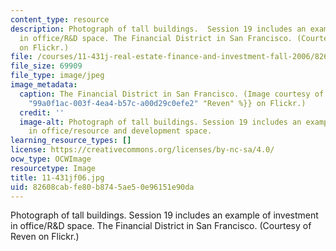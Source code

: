 ```yaml
---
content_type: resource
description: Photograph of tall buildings.  Session 19 includes an example of investment
  in office/R&D space. The Financial District in San Francisco. (Courtesy of Reven
  on Flickr.)
file: /courses/11-431j-real-estate-finance-and-investment-fall-2006/82608cabfe80b8745ae50e96151e90da_11-431jf06.jpg
file_size: 69909
file_type: image/jpeg
image_metadata:
  caption: The Financial District in San Francisco. (Image courtesy of {{% resource_link
    "99a0f1ac-003f-4ea4-b57c-a00d29c0efe2" "Reven" %}} on Flickr.)
  credit: ''
  image-alt: Photograph of tall buildings. Session 19 includes an example of investment
    in office/resource and development space.
learning_resource_types: []
license: https://creativecommons.org/licenses/by-nc-sa/4.0/
ocw_type: OCWImage
resourcetype: Image
title: 11-431jf06.jpg
uid: 82608cab-fe80-b874-5ae5-0e96151e90da
---
```

Photograph of tall buildings.  Session 19 includes an example of investment in office/R&D space. The Financial District in San Francisco. (Courtesy of Reven on Flickr.)